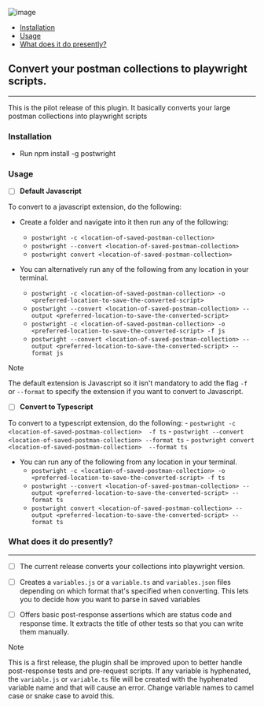 ![image](shot/banners.jpg)

- [Installation](##installation)
- [Usage](##usage)
- [What does it do presently?](##what-does-it-do-presently)

## Convert your postman collections to playwright scripts.
---

This is the pilot release of this plugin. It basically converts your large postman collections into playwright scripts

### Installation
- Run npm install -g postwright

### Usage

- [ ] **Default Javascript**

To convert to a javascript extension, do the following:

- Create a folder and navigate into it then run any of the following:

    - `postwright -c <location-of-saved-postman-collection>` 
    - `postwright --convert <location-of-saved-postman-collection>`
    - `postwright convert <location-of-saved-postman-collection>`

- You can alternatively run any of the following from any location in your terminal.
    - `postwright -c <location-of-saved-postman-collection> -o <preferred-location-to-save-the-converted-script>` 
    - `postwright --convert <location-of-saved-postman-collection> --output <preferred-location-to-save-the-converted-script>`
    - `postwright -c <location-of-saved-postman-collection> -o <preferred-location-to-save-the-converted-script> -f js` 
    - `postwright --convert <location-of-saved-postman-collection> --output <preferred-location-to-save-the-converted-script> --format js`

> [!NOTE]
> The default extension is Javascript so it isn't mandatory to add the flag `-f` or `--format` to specify the extension if you want to convert to Javascript.


- [ ] **Convert to Typescript**

To convert to a typescript extension, do the following:
    - `postwright -c <location-of-saved-postman-collection>  -f ts` 
    - `postwright --convert <location-of-saved-postman-collection> --format ts`
    - `postwright convert <location-of-saved-postman-collection>  --format ts`

- You can run any of the following from any location in your terminal.
    - `postwright -c <location-of-saved-postman-collection> -o <preferred-location-to-save-the-converted-script> -f ts` 
    - `postwright --convert <location-of-saved-postman-collection> --output <preferred-location-to-save-the-converted-script> --format ts`
    - `postwright convert <location-of-saved-postman-collection> --output <preferred-location-to-save-the-converted-script> --format ts`

### What does it do presently?
---
- [ ] The current release converts your collections into playwright version.

- [ ] Creates a `variables.js` or a `variable.ts` and `variables.json` files depending on which format that's specified when converting. This lets you to decide how you want to parse in saved variables

- [ ] Offers basic post-response assertions which are status code and response time. It extracts the title of other tests so that you can write them manually.

> [!NOTE]
> This is a first release, the plugin shall be improved upon to better handle post-response tests and pre-request scripts.
> If any variable is hyphenated, the `variable.js` or `variable.ts` file will be created with the hyphenated variable name and that will cause an error. Change variable names to camel case or snake case to avoid this.